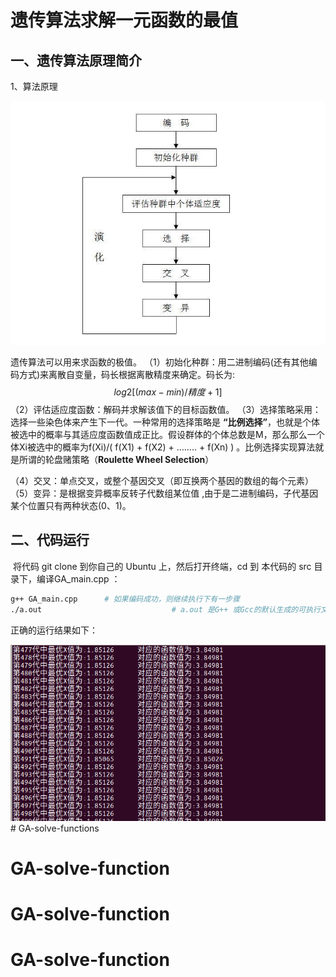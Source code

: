 # 遗传算法求解一元函数的最值

## 一、遗传算法原理简介

1、算法原理

![](./pictures/GA.png)

遗传算法可以用来求函数的极值。 
 （1）初始化种群：用二进制编码(还有其他编码方式)来离散自变量，码长根据离散精度来确定。码长为:
$$
log2[(max-min)/精度 + 1 ]
$$
 （2）评估适应度函数：解码并求解该值下的目标函数值。
 （3）选择策略采用：选择一些染色体来产生下一代。一种常用的选择策略是 **“比例选择”**，也就是个体被选中的概率与其适应度函数值成正比。假设群体的个体总数是M，那么那么一个体Xi被选中的概率为f(Xi)/( f(X1) + f(X2) + …….. + f(Xn) ) 。比例选择实现算法就是所谓的轮盘赌策略（**Roulette Wheel Selection**）

 （4）交叉：单点交叉，或整个基因交叉（即互换两个基因的数组的每个元素）
 （5）变异：是根据变异概率反转子代数组某位值 ,由于是二进制编码，子代基因某个位置只有两种状态(0、1)。



## 二、代码运行

​	将代码 git clone 到你自己的 Ubuntu 上，然后打开终端，cd 到 本代码的 src 目录下，编译GA_main.cpp ：

```bash
g++ GA_main.cpp      # 如果编码成功，则继续执行下有一步骤
./a.out                             # a.out 是G++ 或Gcc的默认生成的可执行文件名
```

正确的运行结果如下：

![](./pictures/run_result_show.png)# GA-solve-functions
# GA-solve-function
# GA-solve-function
# GA-solve-function
